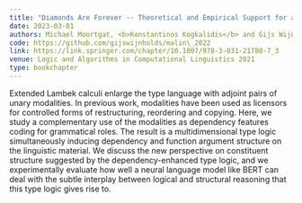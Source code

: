 ```yaml
---
title: "Diamonds Are Forever -- Theoretical and Empirical Support for a Dependency-Enhanced Type Logic"
date: 2023-03-01
authors: Michael Moortgat, <b>Konstantinos Kogkalidis</b> and Gijs Wijnholds
code: https://github.com/gijswijnholds/malin\_2022
link: https://link.springer.com/chapter/10.1007/978-3-031-21780-7_3
venue: Logic and Algorithms in Computational Linguistics 2021
type: bookchapter
---
```


Extended Lambek calculi enlarge the type language with adjoint pairs of unary modalities. In previous work, modalities have been used as licensors for controlled forms of restructuring, reordering and copying.  Here, we study a complementary use of the modalities as dependency features coding for grammatical roles. The result is a multidimensional type logic simultaneously inducing dependency and function argument structure on the linguistic material. We discuss the new perspective on constituent structure suggested by the dependency-enhanced type logic, and we experimentally evaluate how well a neural language model like BERT can deal with the subtle interplay between logical and structural reasoning that this type logic gives rise to.